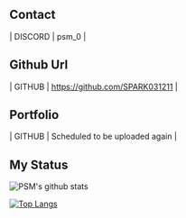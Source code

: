 ## Contact

| DISCORD | psm_0 |


## Github Url

| GITHUB | https://github.com/SPARK031211 |

## Portfolio
| GITHUB | Scheduled to be uploaded again |

## My Status
![PSM's github stats](https://github-readme-stats.vercel.app/api?username=SPARK031211&show_icons=true&theme=solarized-light)

[![Top Langs](https://github-readme-stats.vercel.app/api/top-langs/?username=SPARK031211)](https://github.com/SPARK031211)
